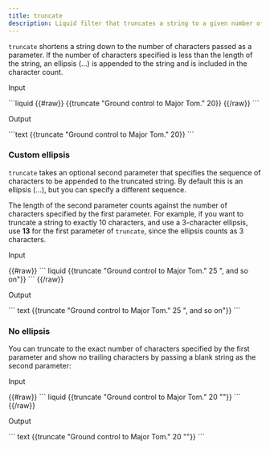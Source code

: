 ```yaml
---
title: truncate
description: Liquid filter that truncates a string to a given number of characters.
---
```


`truncate` shortens a string  down to the number of characters passed as a parameter. If the number of characters specified is less than the length of the string, an ellipsis (...) is appended to the string and is included in the character count.

<p class="code-label">Input</p>
```liquid
{{#raw}}
{{truncate "Ground control to Major Tom." 20}}
{{/raw}}
```

<p class="code-label">Output</p>
```text
{{truncate "Ground control to Major Tom." 20}}
```

### Custom ellipsis

`truncate` takes an optional second parameter that specifies the sequence of characters to be appended to the truncated string. By default this is an ellipsis (...), but you can specify a different sequence.

The length of the second parameter counts against the number of characters specified by the first parameter. For example, if you want to truncate a string to exactly 10 characters, and use a 3-character ellipsis, use **13** for the first parameter of `truncate`, since the ellipsis counts as 3 characters.

<p class="code-label">Input</p>
{{#raw}}
``` liquid
{{truncate "Ground control to Major Tom." 25 ", and so on"}}
```
{{/raw}}

<p class="code-label">Output</p>
``` text
{{truncate "Ground control to Major Tom." 25 ", and so on"}}
```

### No ellipsis

You can truncate to the exact number of characters specified by the first parameter and show no trailing characters by passing a blank string as the second parameter:

<p class="code-label">Input</p>
{{#raw}}
``` liquid
{{truncate "Ground control to Major Tom." 20 ""}}
```
{{/raw}}

<p class="code-label">Output</p>
``` text
{{truncate "Ground control to Major Tom." 20 ""}}
```
